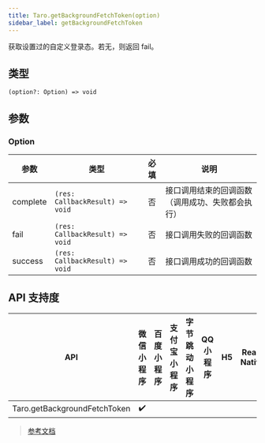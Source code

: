 ```yaml
---
title: Taro.getBackgroundFetchToken(option)
sidebar_label: getBackgroundFetchToken
---
```


获取设置过的自定义登录态。若无，则返回 fail。

## 类型

```tsx
(option?: Option) => void
```

## 参数

### Option

| 参数 | 类型 | 必填 | 说明 |
| --- | --- | :---: | --- |
| complete | `(res: CallbackResult) => void` | 否 | 接口调用结束的回调函数（调用成功、失败都会执行） |
| fail | `(res: CallbackResult) => void` | 否 | 接口调用失败的回调函数 |
| success | `(res: CallbackResult) => void` | 否 | 接口调用成功的回调函数 |

## API 支持度

| API | 微信小程序 | 百度小程序 | 支付宝小程序 | 字节跳动小程序 | QQ 小程序 | H5 | React Native | 快应用 |
| :---: | :---: | :---: | :---: | :---: | :---: | :---: | :---: | :---: |
| Taro.getBackgroundFetchToken | ✔️ |  |  |  |  |  |  |  |

> [参考文档](https://developers.weixin.qq.com/miniprogram/dev/api/storage/background-fetch/wx.getBackgroundFetchToken.html)
